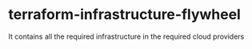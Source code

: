 # terraform-infrastructure-flywheel
It contains all the required infrastructure in the required cloud providers
